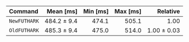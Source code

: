 | Command | Mean [ms] | Min [ms] | Max [ms] | Relative |
|:---|---:|---:|---:|---:|
| `NewFUTHARK` | 484.2 ± 9.4 | 474.1 | 505.1 | 1.00 |
| `OldFUTHARK` | 485.3 ± 9.4 | 475.0 | 514.0 | 1.00 ± 0.03 |
